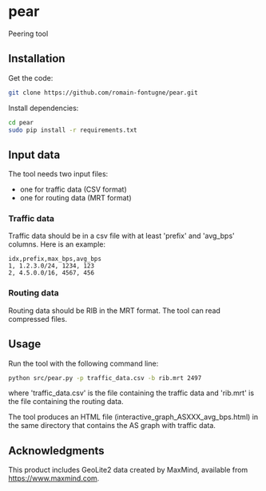 # pear
Peering tool

## Installation

Get the code:
```zsh
git clone https://github.com/romain-fontugne/pear.git
```

Install dependencies:
```zsh
cd pear
sudo pip install -r requirements.txt
```

## Input data

The tool needs two input files:
- one for traffic data (CSV format)
- one for routing data (MRT format)

### Traffic data
Traffic data should be in a csv file with at least 'prefix' and 
'avg_bps' columns. Here is an example:
```csv
idx,prefix,max_bps,avg_bps
1, 1.2.3.0/24, 1234, 123
2, 4.5.0.0/16, 4567, 456
```

### Routing data
Routing data should be RIB in the MRT format. The tool can read compressed files.


## Usage
Run the tool with the following command line:
```zsh
python src/pear.py -p traffic_data.csv -b rib.mrt 2497
```
where 'traffic_data.csv' is the file containing the traffic data and 'rib.mrt'
is the file containing the routing data.

The tool produces an HTML file (interactive_graph_ASXXX_avg_bps.html) in the 
same directory that contains the AS graph with traffic data.

## Acknowledgments

This product includes GeoLite2 data created by MaxMind, available from
<a href="https://www.maxmind.com">https://www.maxmind.com</a>.
